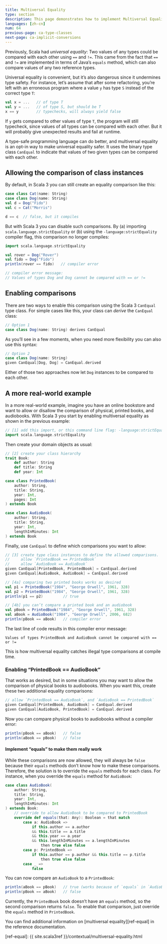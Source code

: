 ```yaml
---
title: Multiversal Equality
type: section
description: This page demonstrates how to implement Multiversal Equality in Scala 3.
languages: [zh-cn]
num: 64
previous-page: ca-type-classes
next-page: ca-implicit-conversions
---
```



Previously, Scala had *universal equality*: Two values of any types could be compared with each other using `==` and `!=`.
This came from the fact that `==` and `!=` are implemented in terms of Java’s `equals` method, which can also compare values of any two reference types.

Universal equality is convenient, but it’s also dangerous since it undermines type safety.
For instance, let’s assume that after some refactoring, you’re left with an erroneous program where a value `y` has type `S` instead of the correct type `T`:

```scala
val x = ...   // of type T
val y = ...   // of type S, but should be T
x == y        // typechecks, will always yield false
```

If `y` gets compared to other values of type `T`, the program will still typecheck, since values of all types can be compared with each other.
But it will probably give unexpected results and fail at runtime.

A type-safe programming language can do better, and multiversal equality is an opt-in way to make universal equality safer.
It uses the binary type class `CanEqual` to indicate that values of two given types can be compared with each other.


## Allowing the comparison of class instances

By default, in Scala 3 you can still create an equality comparison like this:

```scala
case class Cat(name: String)
case class Dog(name: String)
val d = Dog("Fido")
val c = Cat("Morris")

d == c  // false, but it compiles
```

But with Scala 3 you can disable such comparisons.
By (a) importing `scala.language.strictEquality` or (b) using the `-language:strictEquality` compiler flag, this comparison no longer compiles:

```scala
import scala.language.strictEquality

val rover = Dog("Rover")
val fido = Dog("Fido")
println(rover == fido)   // compiler error

// compiler error message:
// Values of types Dog and Dog cannot be compared with == or !=
```


## Enabling comparisons

There are two ways to enable this comparison using the Scala 3 `CanEqual` type class.
For simple cases like this, your class can *derive* the `CanEqual` class:

```scala
// Option 1
case class Dog(name: String) derives CanEqual
```

As you’ll see in a few moments, when you need more flexibility you can also use this syntax:

```scala
// Option 2
case class Dog(name: String)
given CanEqual[Dog, Dog] = CanEqual.derived
```

Either of those two approaches now let `Dog` instances to be compared to each other.


## A more real-world example

In a more real-world example, imagine you have an online bookstore and want to allow or disallow the comparison of physical, printed books, and audiobooks.
With Scala 3 you start by enabling multiversal equality as shown in the previous example:

```scala
// [1] add this import, or this command line flag: -language:strictEquality
import scala.language.strictEquality
```

Then create your domain objects as usual:

```scala
// [2] create your class hierarchy
trait Book:
    def author: String
    def title: String
    def year: Int

case class PrintedBook(
    author: String,
    title: String,
    year: Int,
    pages: Int
) extends Book

case class AudioBook(
    author: String,
    title: String,
    year: Int,
    lengthInMinutes: Int
) extends Book
```

Finally, use `CanEqual` to define which comparisons you want to allow:

```scala
// [3] create type class instances to define the allowed comparisons.
//     allow `PrintedBook == PrintedBook`
//     allow `AudioBook == AudioBook`
given CanEqual[PrintedBook, PrintedBook] = CanEqual.derived
given CanEqual[AudioBook, AudioBook] = CanEqual.derived

// [4a] comparing two printed books works as desired
val p1 = PrintedBook("1984", "George Orwell", 1961, 328)
val p2 = PrintedBook("1984", "George Orwell", 1961, 328)
println(p1 == p2)         // true

// [4b] you can’t compare a printed book and an audiobook
val pBook = PrintedBook("1984", "George Orwell", 1961, 328)
val aBook = AudioBook("1984", "George Orwell", 2006, 682)
println(pBook == aBook)   // compiler error
```

The last line of code results in this compiler error message:

````
Values of types PrintedBook and AudioBook cannot be compared with == or !=
````

This is how multiversal equality catches illegal type comparisons at compile time.


### Enabling “PrintedBook == AudioBook”

That works as desired, but in some situations you may want to allow the comparison of physical books to audiobooks.
When you want this, create these two additional equality comparisons:

```scala
// allow `PrintedBook == AudioBook`, and `AudioBook == PrintedBook`
given CanEqual[PrintedBook, AudioBook] = CanEqual.derived
given CanEqual[AudioBook, PrintedBook] = CanEqual.derived
```

Now you can compare physical books to audiobooks without a compiler error:

```scala
println(pBook == aBook)   // false
println(aBook == pBook)   // false
```

#### Implement “equals” to make them really work

While these comparisons are now allowed, they will always be `false` because their `equals` methods don’t know how to make these comparisons.
Therefore, the solution is to override the `equals` methods for each class.
For instance, when you override the `equals` method for `AudioBook`:

```scala
case class AudioBook(
    author: String,
    title: String,
    year: Int,
    lengthInMinutes: Int
) extends Book:
    // override to allow AudioBook to be compared to PrintedBook
    override def equals(that: Any): Boolean = that match
        case a: AudioBook =>
            if this.author == a.author
            && this.title == a.title
            && this.year == a.year
            && this.lengthInMinutes == a.lengthInMinutes
                then true else false
        case p: PrintedBook =>
            if this.author == p.author && this.title == p.title
                then true else false
        case _ =>
            false
```

You can now compare an `AudioBook` to a `PrintedBook`:

```scala
println(aBook == pBook)   // true (works because of `equals` in `AudioBook`)
println(pBook == aBook)   // false
```

Currently, the `PrintedBook` book doesn’t have an `equals` method, so the second comparison returns `false`.
To enable that comparison, just override the `equals` method in `PrintedBook`.

You can find additional information on [multiversal equality][ref-equal] in the reference documentation.


[ref-equal]: {{ site.scala3ref }}/contextual/multiversal-equality.html
